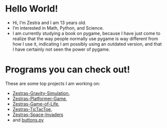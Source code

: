 # Hello World!
 - Hi, I’m Zestra and I am 13 years old.
 - I’m interested in Math, Python, and Science.
 - I am currently studying a book on pygame, because I have just come to realize that the way people normally use pygame is way different from how I use it, indicating I am possibly using an outdated version, and that I have certainly not seen the power of pygame.
 
# Programs you can check out!
These are some top projects I am working on:
 - [Zestras-Gravity-Simulation](https://github.com/zestra/Zestras-Gravity-Simulation),
 - [Zestras-Platformer-Game](https://github.com/zestra/Zestras-Platformer-Game),
 - [Zestras-Game-of-Life](https://github.com/zestra/Zestras-Game-of-Life),
 - [Zestras-TicTacToe](https://github.com/zestra/Zestras-TicTacToe),
 - [Zestras-Space-Invaders](https://github.com/zestra/Zestras-Space-Invaders)
 - and [buttons.py](https://github.com/zestra/buttons.py)
